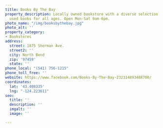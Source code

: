 ```yaml
---
title: Books By The Bay
property_description: Locally owned bookstore with a diverse selection of new and
  used books for all ages. Open Mon-Sat 9am-6pm.
photo_name: "/img/booksbythebay.jpg"
photo_alt: ''
property_category:
- Bookstores
address:
  street: 1875 Sherman Ave.
  street2: ''
  city: North Bend
  zip: '97459'
  state: ''
phone_local: "(541) 756-1215"
phone_toll_free: ''
website: https://www.facebook.com/Books-By-The-Bay-232314893488700/
coordinates:
  lat: '43.408335'
  lng: "-124.223611"
seo:
  title: ''
  description: ''
  imgalt: ''
  image: ''

---
```

